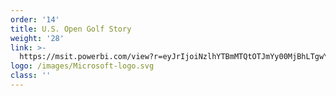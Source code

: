 ```yaml
---
order: '14'
title: U.S. Open Golf Story
weight: '28'
link: >-
  https://msit.powerbi.com/view?r=eyJrIjoiNzlhYTBmMTQtOTJmYy00MjBhLTgwY2ItNmJhNDliMjIwOWUzIiwidCI6IjcyZjk4OGJmLTg2ZjEtNDFhZi05MWFiLTJkN2NkMDExZGI0NyIsImMiOjV9
logo: /images/Microsoft-logo.svg
class: ''
---
```






